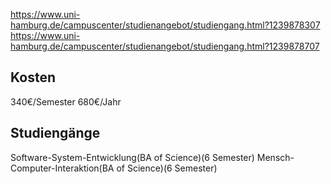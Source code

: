 https://www.uni-hamburg.de/campuscenter/studienangebot/studiengang.html?1239878307
https://www.uni-hamburg.de/campuscenter/studienangebot/studiengang.html?1239878707
## Kosten
340€/Semester
680€/Jahr
## Studiengänge
Software-System-Entwicklung(BA of Science)(6 Semester)
Mensch-Computer-Interaktion(BA of Science)(6 Semester)